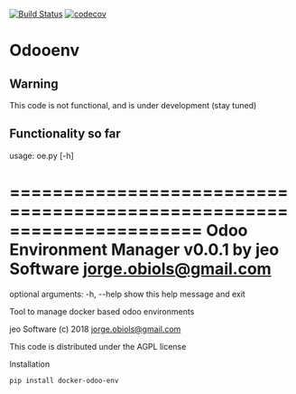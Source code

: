 [![Build Status](https://travis-ci.org/jobiols/docker-odoo-env.svg?branch=master)](https://travis-ci.org/jobiols/docker-odoo-env)
[![codecov](https://codecov.io/gh/jobiols/docker-odoo-env/branch/master/graph/badge.svg)](https://codecov.io/gh/jobiols/docker-odoo-env)

Odooenv
=======

Warning
-------
This code is not functional, and is under development (stay tuned)

Functionality so far
--------------------- 

 usage: oe.py [-h]

 ======================================================================
 Odoo Environment Manager v0.0.1 by jeo Software jorge.obiols@gmail.com
 ======================================================================

 optional arguments:
   -h, --help  show this help message and exit



Tool to manage docker based odoo environments

jeo Software (c) 2018 jorge.obiols@gmail.com

This code is distributed under the AGPL license

Installation
 
    pip install docker-odoo-env
